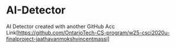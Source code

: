 # AI-Detector
AI Detector created with another GitHub Acc
Link[https://github.com/OntarioTech-CS-program/w25-csci2020u-finalproject-jaathavanmokshvincentmassi]
